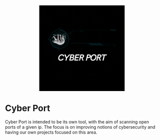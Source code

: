 <p align="center"><img align="center" width="280" src="./assets/cyber-port.gif"/></p>


# Cyber Port
Cyber Port is intended to be its own tool, with the aim of scanning open ports of a given ip. The focus is on improving notions of cybersecurity and having our own projects focused on this area. 